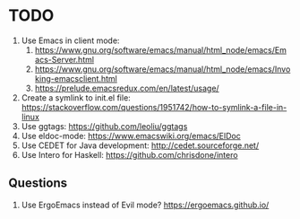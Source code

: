 # TODO

1. Use Emacs in client mode:
   1. https://www.gnu.org/software/emacs/manual/html_node/emacs/Emacs-Server.html
   1. https://www.gnu.org/software/emacs/manual/html_node/emacs/Invoking-emacsclient.html
   1. https://prelude.emacsredux.com/en/latest/usage/
1. Create a symlink to init.el file: https://stackoverflow.com/questions/1951742/how-to-symlink-a-file-in-linux
1. Use ggtags: https://github.com/leoliu/ggtags
1. Use eldoc-mode: https://www.emacswiki.org/emacs/ElDoc
1. Use CEDET for Java development: http://cedet.sourceforge.net/
1. Use Intero for Haskell: https://github.com/chrisdone/intero

## Questions

1. Use ErgoEmacs instead of Evil mode? https://ergoemacs.github.io/
